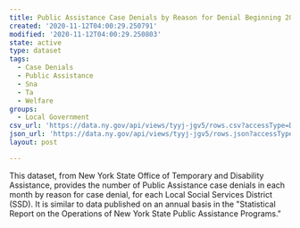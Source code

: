 ```yaml
---
title: Public Assistance Case Denials by Reason for Denial Beginning 2006
created: '2020-11-12T04:00:29.250791'
modified: '2020-11-12T04:00:29.250803'
state: active
type: dataset
tags:
  - Case Denials
  - Public Assistance
  - Sna
  - Ta
  - Welfare
groups:
  - Local Government
csv_url: 'https://data.ny.gov/api/views/tyyj-jgv5/rows.csv?accessType=DOWNLOAD'
json_url: 'https://data.ny.gov/api/views/tyyj-jgv5/rows.json?accessType=DOWNLOAD'
layout: post

---
```

This dataset, from New York State Office of Temporary and Disability Assistance, provides the number of Public Assistance case denials in each month by reason for case denial, for each Local Social Services District (SSD).  It is similar to data published on an annual basis in the "Statistical Report on the Operations of New York State Public Assistance Programs."
